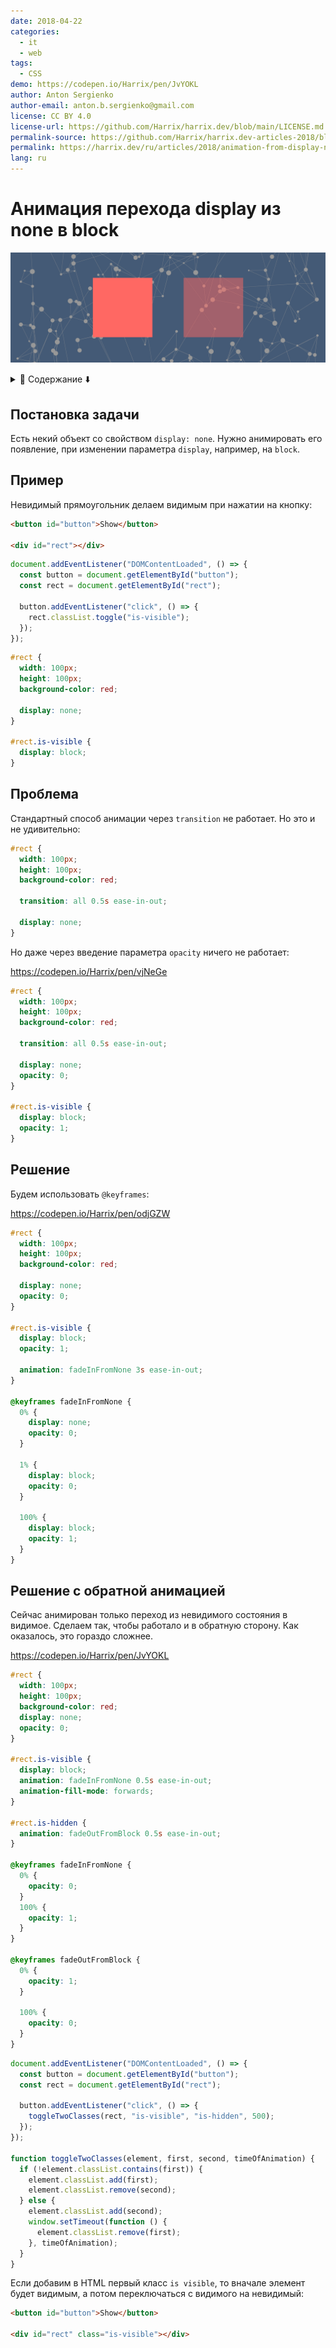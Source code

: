 ```yaml
---
date: 2018-04-22
categories:
  - it
  - web
tags:
  - CSS
demo: https://codepen.io/Harrix/pen/JvYOKL
author: Anton Sergienko
author-email: anton.b.sergienko@gmail.com
license: CC BY 4.0
license-url: https://github.com/Harrix/harrix.dev/blob/main/LICENSE.md
permalink-source: https://github.com/Harrix/harrix.dev-articles-2018/blob/main/animation-from-display-none/animation-from-display-none.md
permalink: https://harrix.dev/ru/articles/2018/animation-from-display-none/
lang: ru
---
```


# Анимация перехода display из none в block

![Featured image](featured-image.svg)

<details>
<summary>📖 Содержание ⬇️</summary>

## Содержание

- [Постановка задачи](#постановка-задачи)
- [Пример](#пример)
- [Проблема](#проблема)
- [Решение](#решение)
- [Решение с обратной анимацией](#решение-с-обратной-анимацией)

</details>

## Постановка задачи

Есть некий объект со свойством `display: none`. Нужно анимировать его появление, при изменении параметра `display`, например, на `block`.

## Пример

Невидимый прямоугольник делаем видимым при нажатии на кнопку:

```html
<button id="button">Show</button>

<div id="rect"></div>
```

```javascript
document.addEventListener("DOMContentLoaded", () => {
  const button = document.getElementById("button");
  const rect = document.getElementById("rect");

  button.addEventListener("click", () => {
    rect.classList.toggle("is-visible");
  });
});
```

```css
#rect {
  width: 100px;
  height: 100px;
  background-color: red;

  display: none;
}

#rect.is-visible {
  display: block;
}
```

## Проблема

Стандартный способ анимации через `transition` не работает. Но это и не удивительно:

```css
#rect {
  width: 100px;
  height: 100px;
  background-color: red;

  transition: all 0.5s ease-in-out;

  display: none;
}
```

Но даже через введение параметра `opacity` ничего не работает:

<https://codepen.io/Harrix/pen/vjNeGe>

```css
#rect {
  width: 100px;
  height: 100px;
  background-color: red;

  transition: all 0.5s ease-in-out;

  display: none;
  opacity: 0;
}

#rect.is-visible {
  display: block;
  opacity: 1;
}
```

## Решение

Будем использовать `@keyframes`:

<https://codepen.io/Harrix/pen/odjGZW>

```css
#rect {
  width: 100px;
  height: 100px;
  background-color: red;

  display: none;
  opacity: 0;
}

#rect.is-visible {
  display: block;
  opacity: 1;

  animation: fadeInFromNone 3s ease-in-out;
}

@keyframes fadeInFromNone {
  0% {
    display: none;
    opacity: 0;
  }

  1% {
    display: block;
    opacity: 0;
  }

  100% {
    display: block;
    opacity: 1;
  }
}
```

## Решение с обратной анимацией

Сейчас анимирован только переход из невидимого состояния в видимое. Сделаем так, чтобы работало и в обратную сторону. Как оказалось, это гораздо сложнее.

<https://codepen.io/Harrix/pen/JvYOKL>

```css
#rect {
  width: 100px;
  height: 100px;
  background-color: red;
  display: none;
  opacity: 0;
}

#rect.is-visible {
  display: block;
  animation: fadeInFromNone 0.5s ease-in-out;
  animation-fill-mode: forwards;
}

#rect.is-hidden {
  animation: fadeOutFromBlock 0.5s ease-in-out;
}

@keyframes fadeInFromNone {
  0% {
    opacity: 0;
  }
  100% {
    opacity: 1;
  }
}

@keyframes fadeOutFromBlock {
  0% {
    opacity: 1;
  }

  100% {
    opacity: 0;
  }
}
```

```javascript
document.addEventListener("DOMContentLoaded", () => {
  const button = document.getElementById("button");
  const rect = document.getElementById("rect");

  button.addEventListener("click", () => {
    toggleTwoClasses(rect, "is-visible", "is-hidden", 500);
  });
});

function toggleTwoClasses(element, first, second, timeOfAnimation) {
  if (!element.classList.contains(first)) {
    element.classList.add(first);
    element.classList.remove(second);
  } else {
    element.classList.add(second);
    window.setTimeout(function () {
      element.classList.remove(first);
    }, timeOfAnimation);
  }
}
```

Если добавим в HTML первый класс `is visible`, то вначале элемент будет видимым, а потом переключаться с видимого на невидимый:

```html
<button id="button">Show</button>

<div id="rect" class="is-visible"></div>
```
